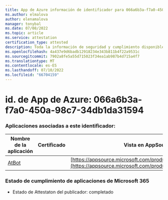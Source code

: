 ```yaml
---
title: App de Azure información de identificador para 066a6b3a-f7a0-450a-98c7-34db1da31594
ms.author: elmalova
author: elenamalova
manager: tonybal
ms.date: 07/08/2022
ms.topic: article
ms.service: attestation
certification_type: attested
description: Toda la información de seguridad y cumplimiento disponible para 066a6b3a-f7a0-450a-98c7-34db1da31594.
ms.openlocfilehash: 4a437e9d6badb12918234e343b811b4f22a9531c
ms.sourcegitcommit: 7902a8fe5a55d715023f34ea1ab987b4d715a4f7
ms.translationtype: MT
ms.contentlocale: es-ES
ms.lasthandoff: 07/10/2022
ms.locfileid: "66704159"
---
```

# <a name="azure-app-id-066a6b3a-f7a0-450a-98c7-34db1da31594"></a>id. de App de Azure: 066a6b3a-f7a0-450a-98c7-34db1da31594


### <a name="apps-associated-with-this-id"></a>Aplicaciones asociadas a este identificador:
| **Nombre de la aplicación** | **Certificado** | **Vista en AppSource** |
|--------------|---------------|-----------------------|
| [AtBot](../forward/WA104381219.md) |  | [https://appsource.microsoft.com/product/office/WA104381219](https://appsource.microsoft.com/product/office/WA104381219) |

### <a name="microsoft-365-app-compliance-status"></a>Estado de cumplimiento de aplicaciones de Microsoft 365
- Estado de Attestaton del publicador: completado
